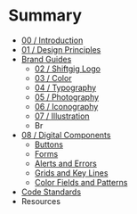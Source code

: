 # Summary

* [00 / Introduction](README.md)
* [01 / Design Principles](01__design_principles.md)
* [Brand Guides](brand_guides.md)
   * [02 / Shiftgig Logo](02__shiftgig_logo.md)
   * [03 / Color](03__color.md)
   * [04 / Typography](04__typography.md)
   * [05 / Photography](05__photography.md)
   * [06 / Iconography](06__iconography.md)
   * [07 / Illustration](07__illustration.md)
   * Br
* [08 / Digital Components](08__digital_components.md)
   * [Buttons](buttons.md)
   * [Forms](forms.md)
   * [Alerts and Errors](alerts_and_errors.md)
   * [Grids and Key Lines](grids_and_key_lines.md)
   * [Color Fields and Patterns](color_fields_and_patterns.md)
* [Code Standards](code_standards.md)
* Resources

